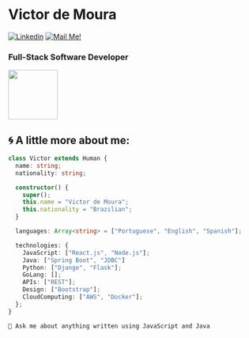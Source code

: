 # Victor de Moura

[![Linkedin](https://img.shields.io/badge/-Connect-blue?style=flat-square&logo=Linkedin&logoColor=white&link=https://www.linkedin.com/in/arthur-andrade-fullstack-dev/)](https://www.linkedin.com/in/victordmouraal/)
[![Mail Me!](https://img.shields.io/badge/-Contact%20Me!-c14438?style=flat-square&logo=Gmail&logoColor=white&link=mailto:arthur.diegoo@hotmail.com)](mailto:mouramvictor@gmail.com)

### Full-Stack Software Developer

<img src="https://media3.giphy.com/media/2IudUHdI075HL02Pkk/giphy.gif?cid=ecf05e47mppfcwtj11xk1p3qefgiywl2k75eu0yquetepybk&ep=v1_gifs_search&rid=giphy.gif&ct=g" width="100" height="100" />

## 🌀 A little more about me:

```typescript
class Victor extends Human {
  name: string;
  nationality: string;

  constructor() {
    super();
    this.name = "Victor de Moura";
    this.nationality = "Brazilian";
  }

  languages: Array<string> = ["Portuguese", "English", "Spanish"];

  technologies: {
    JavaScript: ["React.js", "Node.js"];
    Java: ["Spring Boot", "JDBC"]
    Python: ["Django", "Flask"];
    GoLang: [];
    APIs: ["REST"];
    Design: ["Bootstrap"];
    CloudComputing: ["AWS", "Docker"];
  };
}
```

`💬 Ask me about anything written using JavaScript and Java`

